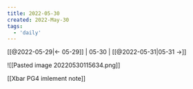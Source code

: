 ```yaml
---
title: 2022-05-30
created: 2022-May-30
tags:
  - 'daily'
---
```


[[@2022-05-29|<- 05-29]] | 05-30 | [[@2022-05-31|05-31 ->]]


![[Pasted image 20220530115634.png]]

[[Xbar PG4 imlement note]]